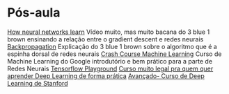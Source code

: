 # Pós-aula

[How neural networks learn](https://www.youtube.com/watch?v=IHZwWFHWa-w) Vídeo muito, mas muito bacana do 3 blue 1 brown ensinando a relação entre o gradient descent e redes neurais
[Backpropagation](https://www.youtube.com/watch?v=Ilg3gGewQ5U) Explicação do 3 blue 1 brown sobre o algoritmo que é a espinha dorsal de redes neurais
[Crash Course Machine Learning](https://developers.google.com/machine-learning/crash-course/training-neural-networks/video-lecture) Curso de Machine Learning do Google introdutório e bem prático para a parte de Redes Neurais
[Tensorflow Playground](https://playground.tensorflow.org/#activation=tanh&batchSize=10&dataset=circle&regDataset=reg-plane&learningRate=0.03&regularizationRate=0&noise=0&networkShape=4,2&seed=0.98531&showTestData=false&discretize=false&percTrainData=50&x=true&y=true&xTimesY=false&xSquared=false&ySquared=false&cosX=false&sinX=false&cosY=false&sinY=false&collectStats=false&problem=classification&initZero=false&hideText=false)
[Curso muito legal pra quem quer aprender Deep Learning de forma prática](https://course.fast.ai/)
[Avançado- Curso de Deep Learning de Stanford](https://www.youtube.com/watch?v=vT1JzLTH4G4&list=PL3FW7Lu3i5JvHM8ljYj-zLfQRF3EO8sYv)
